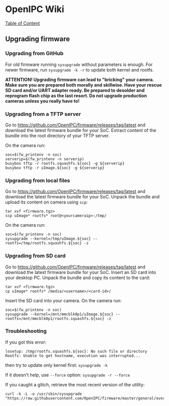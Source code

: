 # OpenIPC Wiki
[Table of Content](../index.md)

Upgrading firmware
------------------

### Upgrading from GitHub
For old firmware running `sysupgrade` without parameters is enough. For newer firmware, run `sysupgrade -k -r` to update both kernel and rootfs.

__ATTENTION! Upgrading firmware can lead to "bricking" your camera. Make sure you are prepared both morally and skillwise. Have your rescue SD card and/or UART adapter ready. Be prepared to desolder and reprogram flash chip as the last resort. Do not upgrade production cameras unless you really have to!__

### Upgrading from a TFTP server
Go to <https://github.com/OpenIPC/firmware/releases/tag/latest> and download the latest firmware bundle for your SoC.
Extract content of the bundle into the root directory of your TFTP server.

On the camera run:
```
soc=$(fw_printenv -n soc)
serverip=$(fw_printenv -n serverip)
busybox tftp -r rootfs.squashfs.${soc} -g ${serverip}
busybox tftp -r uImage.${soc} -g ${serverip}
```

### Upgrading from local files
Go to <https://github.com/OpenIPC/firmware/releases/tag/latest> and download the latest firmware bundle for your SoC.
Unpack the bundle and upload its content on camera using `scp`:
```
tar xvf <firmware.tgz>
scp uImage* rootfs* root@<yourcameraip>:/tmp/
```
On the camera run:
```
soc=$(fw_printenv -n soc)
sysupgrade --kernel=/tmp/uImage.${soc} --rootfs=/tmp/rootfs.squashfs.${soc} -z
```

### Upgrading from SD card

Go to <https://github.com/OpenIPC/firmware/releases/tag/latest> and download the latest firmware bundle for your SoC.
Insert an SD card into your desktop PC. Unpack the bundle and copy its content to the card:
```
tar xvf <firmware.tgz>
cp uImage* rootfs* /media/<username>/<card-id>/
```
Insert the SD card into your camera.
On the camera run:
```
soc=$(fw_printenv -n soc)
sysupgrade --kernel=/mnt/mmcblk0p1/uImage.${soc} --rootfs=/mnt/mmcblk0p1/rootfs.squashfs.${soc} -z
```

### Troubleshooting

If you got this error:
```
losetup: /tmp/rootfs.squashfs.${soc}: No such file or directory
Rootfs: Unable to get hostname, execution was interrupted...
```
then try to update only kernel first:
`sysupgrade -k`

If it doesn't help, use `--force` option:
`sysupgrade -r --force`

If you caught a glitch, retrieve the most recent version of the utility:
```
curl -k -L -o /usr/sbin/sysupgrade "https://raw.githubusercontent.com/OpenIPC/firmware/master/general/overlay/usr/sbin/sysupgrade"
```

